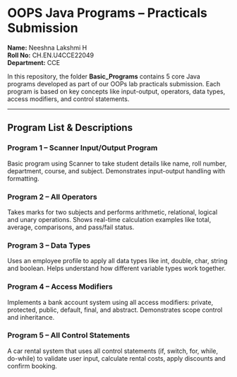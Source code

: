 # **OOPS Java Programs – Practicals Submission**

**Name:** Neeshna Lakshmi H  
**Roll No:** CH.EN.U4CCE22049  
**Department:** CCE

In this repository, the folder **Basic_Programs** contains 5 core Java programs developed as part of our OOPs lab practicals submission. Each program is based on key concepts like input-output, operators, data types, access modifiers, and control statements.

---

## **Program List & Descriptions**

### Program 1 – Scanner Input/Output Program
Basic program using Scanner to take student details like name, roll number, department, course, and subject. Demonstrates input-output handling with formatting.

### Program 2 – All Operators
Takes marks for two subjects and performs arithmetic, relational, logical and unary operations. Shows real-time calculation examples like total, average, comparisons, and pass/fail status.

### Program 3 – Data Types
Uses an employee profile to apply all data types like int, double, char, string and boolean. Helps understand how different variable types work together.

### Program 4 – Access Modifiers
Implements a bank account system using all access modifiers: private, protected, public, default, final, and abstract. Demonstrates scope control and inheritance.

### Program 5 – All Control Statements
A car rental system that uses all control statements (if, switch, for, while, do-while) to validate user input, calculate rental costs, apply discounts and confirm booking.
